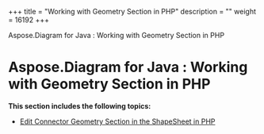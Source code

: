 +++
title = "Working with Geometry Section in PHP" 
description = "" 
weight = 16192 
+++

Aspose.Diagram for Java : Working with Geometry Section in PHP  

# Aspose.Diagram for Java : Working with Geometry Section in PHP


**This section includes the following topics:**

*   [Edit Connector Geometry Section in the ShapeSheet in PHP](https://docs2.aspose.com/diagram/java/plugins/asposediagramjavaforphp/phpprogrammersguide/workingwithgeometrysectioninphp/edit+connector+geometry+section+in+the+shapesheet+in+php)

